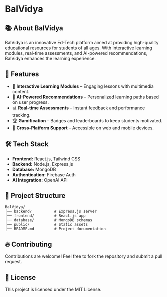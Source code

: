 # BalVidya

## 📚 About BalVidya
BalVidya is an innovative Ed-Tech platform aimed at providing high-quality educational resources for students of all ages. With interactive learning modules, real-time assessments, and AI-powered recommendations, BalVidya enhances the learning experience.

## 🚀 Features
- 📖 **Interactive Learning Modules** – Engaging lessons with multimedia content.
- 🎯 **AI-Powered Recommendations** – Personalized learning paths based on user progress.
- 📊 **Real-time Assessments** – Instant feedback and performance tracking.
- 🏆 **Gamification** – Badges and leaderboards to keep students motivated.
- 📱 **Cross-Platform Support** – Accessible on web and mobile devices.

## 🛠️ Tech Stack
- **Frontend:** React.js, Tailwind CSS
- **Backend:** Node.js, Express.js
- **Database:** MongoDB
- **Authentication:** Firebase Auth
- **AI Integration:** OpenAI API

## 📂 Project Structure
```
BalVidya/
│── backend/          # Express.js server
│── frontend/         # React.js app
│── database/         # MongoDB schemas
│── public/           # Static assets
│── README.md         # Project documentation
```

## 🔥 Contributing
Contributions are welcome! Feel free to fork the repository and submit a pull request.

## 📜 License
This project is licensed under the MIT License.



